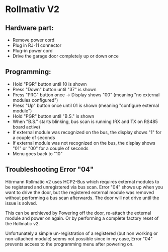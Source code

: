 # Rollmativ V2

## Hardware part:

* Remove power cord
* Plug in RJ-11 connector
* Plug-in power cord
* Drive the garage door completely up or down once

## Programming:

* Hold "PGR" button until 10 is shown
* Press "Down" button until "37" is shown
* Press "PRG" button once -> Display shows "00" (meaning "no external modules configured")
* Press "Up" button once until 01 is shown (meaning "configure external module")
* Hold "PGR" button until "B.S." is shown
* When "B.S." starts blinking, bus scan is running (RX and TX on RS485 board active)
* If external module was recognized on the bus, the display shows "1" for a couple of seconds
* If external module was not recognized on the bus, the display shows "01" or "00" for a couple of seconds
* Menu goes back to "10"

## Troubleshooting Error "04"
Hörmann Rollmatic v2 uses HCP2-Bus which requires external modules to be registered and unregistered via bus scan. Error "04" shows up when you want to drive the door, but the registered external module was removed without performing a bus scan afterwards. The door will not drive until the issue is solved.

This can be archieved by Powering off the door, re-attach the external module and power on again.
Or by performing a complete factory reset of the Rollmatic v2.

Unfortunately a simple un-registration of a registered (but non working or non-attached module) seems not possible since in my case, Error "04" prevents access to the programming menu after powering on.